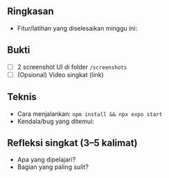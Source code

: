 ## Ringkasan
- Fitur/latihan yang diselesaikan minggu ini:

## Bukti
- [ ] 2 screenshot UI di folder `/screenshots`
- [ ] (Opsional) Video singkat (link)

## Teknis
- Cara menjalankan: `npm install && npx expo start`
- Kendala/bug yang ditemui:

## Refleksi singkat (3–5 kalimat)
- Apa yang dipelajari?
- Bagian yang paling sulit?
